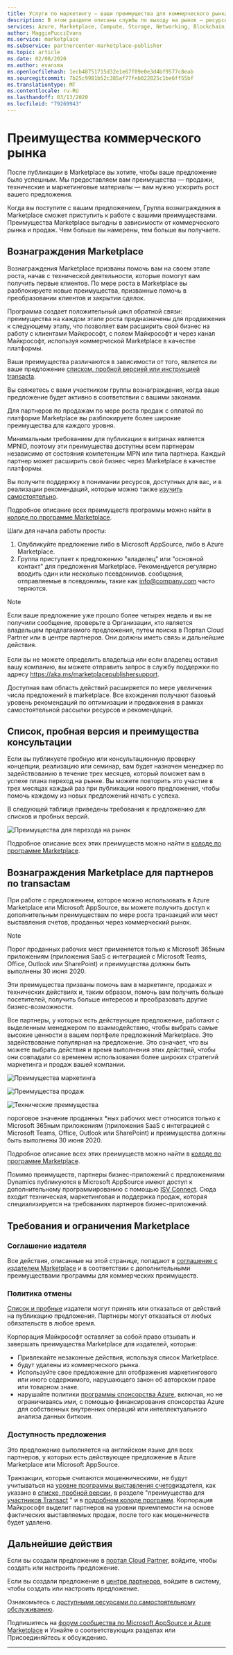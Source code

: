 ```yaml
---
title: Услуги по маркетингу — ваши преимущества для коммерческого рынка | Службы
description: В этом разделе описаны службы по выходу на рынок — ресурсы Майкрософт, которые издатели могут использовать.
services: Azure, Marketplace, Compute, Storage, Networking, Blockchain, Security, Partner Center
author: MaggiePucciEvans
ms.service: marketplace
ms.subservice: partnercenter-marketplace-publisher
ms.topic: article
ms.date: 02/08/2020
ms.author: evansma
ms.openlocfilehash: 1ecb48751715d32e1e67f09e0e3d4bf9577c8eab
ms.sourcegitcommit: 7b25c9981b52c385af77feb022825c1be6ff55bf
ms.translationtype: MT
ms.contentlocale: ru-RU
ms.lasthandoff: 03/13/2020
ms.locfileid: "79269943"
---
```

# <a name="your-commercial-marketplace-benefits"></a>Преимущества коммерческого рынка

После публикации в Marketplace вы хотите, чтобы ваше предложение было успешным. Мы предоставляем вам преимущества — продажи, технические и маркетинговые материалы — вам нужно ускорить рост вашего предложения.

Когда вы поступите с вашим предложением, Группа вознаграждения в Marketplace сможет приступить к работе с вашими преимуществами. Преимущества Marketplace выгодны в зависимости от коммерческого рынка и продаж. Чем больше вы намерены, тем больше вы получаете.

## <a name="marketplace-rewards"></a>Вознаграждения Marketplace

Вознаграждения Marketplace призваны помочь вам на своем этапе роста, начав с технической деятельности, которые помогут вам получить первые клиентов. По мере роста в Marketplace вы разблокируете новые преимущества, призванные помочь в преобразовании клиентов и закрытии сделок. 

Программа создает положительный цикл обратной связи: преимущества на каждом этапе роста предназначены для продвижения к следующему этапу, что позволяет вам расширить свой бизнес на работу с клиентами Майкрософт, с полем Майкрософт и через канал Майкрософт, используя коммерческой Marketplace в качестве платформы. 

Ваши преимущества различаются в зависимости от того, является ли ваше предложение [списком, пробной версией или инструкцией transactа](https://docs.microsoft.com/azure/marketplace/determine-your-listing-type#choose-a-publishing-option).

Вы свяжетесь с вами участником группы вознаграждения, когда ваше предложение будет активно в соответствии с вашими законами. 

Для партнеров по продажам по мере роста продаж с оплатой по платформе Marketplace вы разблокируете более широкие преимущества для каждого уровня. 

Минимальным требованием для публикации в витринах является MPNID, поэтому эти преимущества доступны всем партнерам независимо от состояния компетенции MPN или типа партнера. Каждый партнер может расширить свой бизнес через Marketplace в качестве платформы. 

Вы получите поддержку в понимании ресурсов, доступных для вас, и в реализации рекомендаций, которые можно также [изучить самостоятельно](https://partner.microsoft.com/asset/collection/azure-marketplace-and-appsource-publisher-toolkit#/). 

Подробное описание всех преимуществ программы можно найти в [колоде по программе Marketplace](https://aka.ms/marketplacerewards).

Шаги для начала работы просты:

1. Опубликуйте предложение либо в Microsoft AppSource, либо в Azure Marketplace.
2. Группа приступает к предложению "владелец" или "основной контакт" для предложения Marketplace. Рекомендуется регулярно вводить один или несколько псевдонимов. сообщения, отправляемые в псевдонимы, такие как info@company.com часто теряются.

>[!Note]
>Если ваше предложение уже прошло более четырех недель и вы не получили сообщение, проверьте в Организации, кто является владельцем предлагаемого предложения, путем поиска в Портал Cloud Partner или в центре партнеров. Они должны иметь связь и дальнейшие действия. <br> <br> Если вы не можете определить владельца или если владелец оставил вашу компанию, вы можете отправить запрос в службу поддержки по адресу https://aka.ms/marketplacepublishersupport.

Доступная вам область действий расширяется по мере увеличения числа предложений в marketplace. Все вхождения получают базовый уровень рекомендаций по оптимизации и продвижения в рамках самостоятельной рассылки ресурсов и рекомендаций.

## <a name="list-trial-and-consulting-benefits"></a>Список, пробная версия и преимущества консультации

Если вы публикуете пробную или консультационную проверку концепции, реализацию или семинар, вам будет назначен менеджер по задействованию в течение трех месяцев, который поможет вам в успехе плана переход на рынке. Вы можете повторить это участие в трех месяцах каждый раз при публикации нового предложения, чтобы помочь каждому из новых предложений начать с успеха.

В следующей таблице приведены требования к предложению для списков и пробных версий.

![Преимущества для перехода на рынок](./media/marketplace-publishers-guide/gtm-eligibility-requirements.png)

Подробное описание всех этих преимуществ можно найти в [колоде по программе Marketplace](https://aka.ms/marketplacerewards).

## <a name="marketplace-rewards-for-transact-partners"></a>Вознаграждения Marketplace для партнеров по transactам

При работе с предложением, которое можно использовать в Azure Marketplace или Microsoft AppSource, вы можете получить доступ к дополнительным преимуществам по мере роста транзакций или мест выставления счетов, проданных через коммерческий рынок. 

>[!Note]
>Порог проданных рабочих мест применяется только к Microsoft 365ным приложениям (приложения SaaS с интеграцией с Microsoft Teams, Office, Outlook или SharePoint) и преимущества должны быть выполнены 30 июня 2020.

Эти преимущества призваны помочь вам в маркетинге, продажах и технических действиях и, таким образом, помочь вам получить больше посетителей, получить больше интересов и преобразовать другие бизнес-возможности.

Все партнеры, у которых есть действующее предложение, работают с выделенным менеджером по взаимодействию, чтобы выбрать самые высокие ценности в вашем портфеле предложений Marketplace. Это задействование популярная на предложение. Это означает, что вы можете выбрать действия и время выполнения этих действий, чтобы они совпадали со временем использования более широких стратегий маркетинга и продаж вашей компании. 

![Преимущества маркетинга](./media/marketplace-publishers-guide/marketing-benefit.png)

![Преимущества продаж](./media/marketplace-publishers-guide/sales-benefit.png)

![Технические преимущества](./media/marketplace-publishers-guide/technical-benefit.png)

пороговое значение проданных \*ных рабочих мест относится только к Microsoft 365ным приложениям (приложения SaaS с интеграцией с Microsoft Teams, Office, Outlook или SharePoint) и преимущества должны быть выполнены 30 июня 2020.

Подробное описание всех этих преимуществ можно найти в [колоде по программе Marketplace](https://aka.ms/marketplacerewards).

Помимо преимуществ, партнеры бизнес-приложений с предложениями Dynamics публикуются в Microsoft AppSource имеют доступ к дополнительному программированию с помощью [ISV Connect](https://partner.microsoft.com/solutions/business-applications/isv-overview). Сюда входит техническая, маркетинговая и поддержка продаж, которая специализируется на требованиях партнеров бизнес-приложений.

## <a name="marketplace-rewards-requirements-and-restrictions"></a>Требования и ограничения Marketplace

### <a name="publisher-agreement"></a>Соглашение издателя

Все действия, описанные на этой странице, попадают в [соглашение с издателем Marketplace](https://go.microsoft.com/fwlink/?LinkID=699560) и в соответствии с дополнительными преимуществами программы для коммерческих преимуществ.

### <a name="cancellation-policy"></a>Политика отмены

[Список и пробные](https://docs.microsoft.com/azure/marketplace/determine-your-listing-type) издатели могут принять или отказаться от действий на публикацию предложения. Партнеры могут отказаться от любых обязательств в любое время. 

Корпорация Майкрософт оставляет за собой право отзывать и завершать преимущества Marketplace для издателей, которые: 

* Привлекайте незаконные действия, используя список Marketplace.
* будут удалены из коммерческого рынка. 
* Используйте свое предложение для отображения маркетингового или иного содержимого, нарушающего закон об авторском праве или товарном знаке.
* нарушайте политики [программы спонсорства Azure](https://azure.microsoft.com/offers/ms-azr-0036p/), включая, но не ограничиваясь ими, с помощью финансирования спонсорства Azure для собственных внутренних операций или интеллектуального анализа данных биткоин. 

### <a name="offer-availability"></a>Доступность предложения

Это предложение выполняется на английском языке для всех партнеров, у которых есть действующее предложение в Azure Marketplace или Microsoft AppSource.

Транзакции, которые считаются мошенническими, не будут учитываться на [уровне программы выставления счетов](https://aka.ms/marketplacepublisherrewards)издателя, как указано в [списке, пробной версии,](#list-trial-and-consulting-benefits) в разделе "преимущества для [участников Transact](#marketplace-rewards-for-transact-partners) " и в [подробном колоде программ](https://aka.ms/marketplacepublisherrewards). Корпорация Майкрософт выделит партнеров на уровни приемлемости на основе фактических выставляемых продаж, после того как мошенничеств будет удалено. 

## <a name="next-steps"></a>Дальнейшие действия

Если вы создали предложение в [портал Cloud Partner](https://cloudpartner.azure.com), войдите, чтобы создать или настроить предложение.

Если вы создали предложение в [центре партнеров](https://partner.microsoft.com/en-us/dashboard/commercial-marketplace/overview), войдите в систему, чтобы создать или настроить предложение.

Ознакомьтесь с [доступными ресурсами по самостоятельному обслуживанию](https://partner.microsoft.com/asset/collection/azure-marketplace-and-appsource-publisher-toolkit#/).

Подпишитесь на [форум сообщества по Microsoft AppSource и Azure Marketplace](https://www.microsoftpartnercommunity.com/t5/Azure-Marketplace-and-AppSource/bd-p/2222) и Узнайте о соответствующих разделах или Присоединяйтесь к обсуждению.

---
